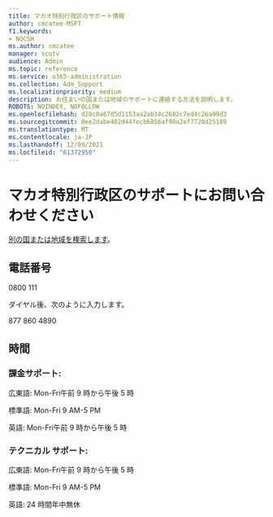 ```yaml
---
title: マカオ特別行政区のサポート情報
author: cmcatee-MSFT
f1.keywords:
- NOCSH
ms.author: cmcatee
manager: scotv
audience: Admin
ms.topic: reference
ms.service: o365-administration
ms.collection: Adm_Support
ms.localizationpriority: medium
description: お住まいの国または地域のサポートに連絡する方法を説明します。
ROBOTS: NOINDEX, NOFOLLOW
ms.openlocfilehash: d28c8a67d5d1153aa2ab34c2682c7ed4c26a99d3
ms.sourcegitcommit: 0ee2dabe402d44fecb6856af98a2ef7720d25189
ms.translationtype: MT
ms.contentlocale: ja-JP
ms.lasthandoff: 12/09/2021
ms.locfileid: "61372950"
---
```

# <a name="contact-support-for-macau-sar"></a>マカオ特別行政区のサポートにお問い合わせください

[別の国または地域を検索します](../get-help-support.md)。

## <a name="phone-number"></a>電話番号
0800 111

ダイヤル後、次のように入力します。

877 860 4890

## <a name="hours"></a>時間
### <a name="billing-support"></a>課金サポート:

広東語: Mon-Fri午前 9 時から午後 5 時

標準語: Mon-Fri 9 AM-5 PM

英語: Mon-Fri午前 9 時から午後 5 時

### <a name="technical-support"></a>テクニカル サポート:

広東語: Mon-Fri午前 9 時から午後 5 時

標準語: Mon-Fri 9 AM-5 PM

英語: 24 時間年中無休
